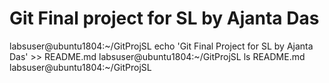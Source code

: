 # Git Final project for SL by Ajanta Das
labsuser@ubuntu1804:~/GitProjSL echo 'Git Final Project for SL by Ajanta Das' >> README.md
labsuser@ubuntu1804:~/GitProjSL ls
README.md
labsuser@ubuntu1804:~/GitProjSL 


